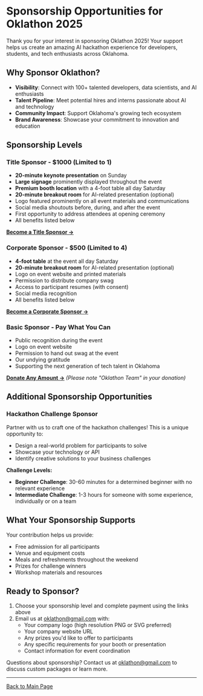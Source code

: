 # Sponsorship Opportunities for Oklathon 2025

Thank you for your interest in sponsoring Oklathon 2025! Your support helps us create an amazing AI hackathon experience for developers, students, and tech enthusiasts across Oklahoma.

## Why Sponsor Oklathon?

- **Visibility**: Connect with 100+ talented developers, data scientists, and AI enthusiasts
- **Talent Pipeline**: Meet potential hires and interns passionate about AI and technology
- **Community Impact**: Support Oklahoma's growing tech ecosystem
- **Brand Awareness**: Showcase your commitment to innovation and education

## Sponsorship Levels

### Title Sponsor - $1000 (Limited to 1)
- **20-minute keynote presentation** on Sunday
- **Large signage** prominently displayed throughout the event
- **Premium booth location** with a 4-foot table all day Saturday
- **20-minute breakout room** for AI-related presentation (optional)
- Logo featured prominently on all event materials and communications
- Social media shoutouts before, during, and after the event
- First opportunity to address attendees at opening ceremony
- All benefits listed below

[**Become a Title Sponsor →**](https://buy.stripe.com/eVq9AM93d6iT0uMalmco00m)

### Corporate Sponsor - $500 (Limited to 4)
- **4-foot table** at the event all day Saturday
- **20-minute breakout room** for AI-related presentation (optional)
- Logo on event website and printed materials
- Permission to distribute company swag
- Access to participant resumes (with consent)
- Social media recognition
- All benefits listed below

[**Become a Corporate Sponsor →**](https://buy.stripe.com/eVq9AM93d6iT0uMalmco00m)

### Basic Sponsor - Pay What You Can
- Public recognition during the event
- Logo on event website
- Permission to hand out swag at the event
- Our undying gratitude
- Supporting the next generation of tech talent in Oklahoma

[**Donate Any Amount →**](https://givebutter.com/c/techlahomafoundation) *(Please note "Oklathon Team" in your donation)*

## Additional Sponsorship Opportunities

### Hackathon Challenge Sponsor
Partner with us to craft one of the hackathon challenges! This is a unique opportunity to:
- Design a real-world problem for participants to solve
- Showcase your technology or API
- Identify creative solutions to your business challenges

**Challenge Levels:**
- **Beginner Challenge**: 30-60 minutes for a determined beginner with no relevant experience
- **Intermediate Challenge**: 1-3 hours for someone with some experience, individually or on a team

## What Your Sponsorship Supports

Your contribution helps us provide:
- Free admission for all participants
- Venue and equipment costs
- Meals and refreshments throughout the weekend
- Prizes for challenge winners
- Workshop materials and resources

## Ready to Sponsor?

1. Choose your sponsorship level and complete payment using the links above
2. Email us at [oklathon@gmail.com](mailto:oklathon@gmail.com) with:
   - Your company logo (high resolution PNG or SVG preferred)
   - Your company website URL
   - Any prizes you'd like to offer to participants
   - Any specific requirements for your booth or presentation
   - Contact information for event coordination

Questions about sponsorship? Contact us at [oklathon@gmail.com](mailto:oklathon@gmail.com) to discuss custom packages or learn more.

---

[Back to Main Page](./)
